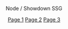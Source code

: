 <header>
	<nav>
		<p>Node / Showdown SSG</p>
		<a href='page1.html'>Page 1</a>
		<a href='page2.html'>Page 2</a>
		<a href='page3.html'>Page 3</a>
	</nav>
</header>